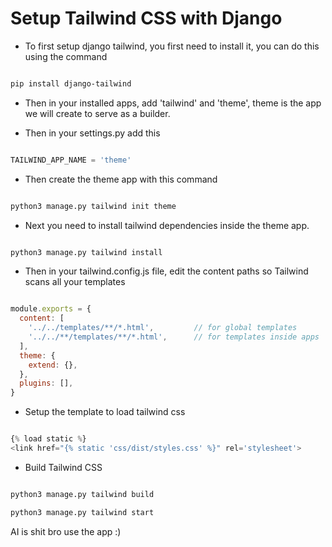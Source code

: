 # Setup Tailwind CSS with Django

- To first setup django tailwind, you first need to install it, you can do this using the command

``` Bash

pip install django-tailwind

```

- Then in your installed apps, add 'tailwind' and 'theme', theme is the app we will create to serve as a builder.

- Then in your settings.py add this 

``` Python

TAILWIND_APP_NAME = 'theme'

```

- Then create the theme app with this command

``` Bash

python3 manage.py tailwind init theme

```

- Next you need to install tailwind dependencies inside the theme app.

``` Bash

python3 manage.py tailwind install

```

- Then in your tailwind.config.js file, edit the content paths so Tailwind scans all your templates

``` JavaScript

module.exports = {
  content: [
    '../../templates/**/*.html',         // for global templates
    '../../**/templates/**/*.html',      // for templates inside apps
  ],
  theme: {
    extend: {},
  },
  plugins: [],
}

```

- Setup the template to load tailwind css

``` Python

{% load static %}
<link href="{% static 'css/dist/styles.css' %}" rel='stylesheet'>

```

- Build Tailwind CSS

``` Bash

python3 manage.py tailwind build

python3 manage.py tailwind start

```


AI is shit bro use the app :)
